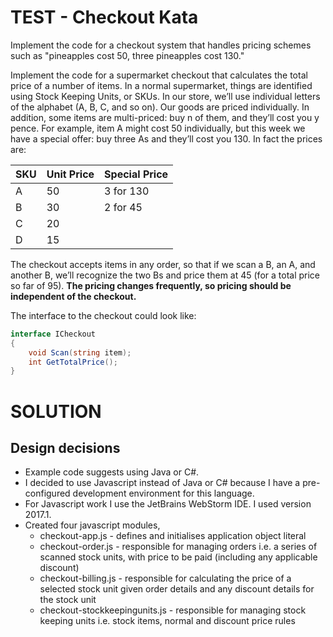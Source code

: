 # TEST - Checkout Kata

Implement the code for a checkout system that handles pricing schemes such as "pineapples cost 50, three pineapples cost 130."

Implement the code for a supermarket checkout that calculates the total price of a number of items. In a normal supermarket, things are identified using Stock Keeping Units, or SKUs. In our store, we’ll use individual letters of the alphabet (A, B, C, and so on). Our goods are priced individually. In addition, some items are multi-priced: buy n of them, and they’ll cost you y pence. For example, item A might cost 50 individually, but this week we have a special offer: buy three As and they’ll cost you 130. In fact the prices are:

| SKU  | Unit Price | Special Price |
| ---- | ---------- | ------------- |
| A    | 50         | 3 for 130     |
| B    | 30         | 2 for 45      |
| C    | 20         |               |
| D    | 15         |               |

The checkout accepts items in any order, so that if we scan a B, an A, and another B, we’ll recognize the two Bs and price them at 45 (for a total price so far of 95). **The pricing changes frequently, so pricing should be independent of the checkout.**

The interface to the checkout could look like:

```cs
interface ICheckout
{
    void Scan(string item);
    int GetTotalPrice();
}
```

# SOLUTION
## Design decisions
* Example code suggests using Java or C#.
* I decided to use Javascript instead of Java or C# because I have a pre-configured development environment for this language.
* For Javascript work I use the JetBrains WebStorm IDE. I used version 2017.1.
* Created four javascript modules,
    * checkout-app.js - defines and initialises application object literal
    * checkout-order.js - responsible for managing orders i.e. a series of scanned stock units, with price to be paid (including any applicable discount)
    * checkout-billing.js - responsible for calculating the price of a selected stock unit given order details and any discount details for the stock unit
    * checkout-stockkeepingunits.js - responsible for managing stock keeping units i.e. stock items, normal and discount price rules
